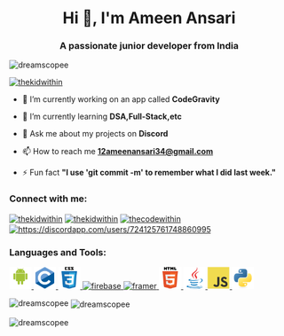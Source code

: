 <h1 align="center">Hi 👋, I'm Ameen Ansari</h1>
<h3 align="center">A passionate junior developer from India</h3>

<p align="left"> <img src="https://komarev.com/ghpvc/?username=dreamscopee&label=Profile%20views&color=0e75b6&style=flat" alt="dreamscopee" /> </p>

<p align="left"> <a href="https://twitter.com/thekidwithin" target="blank"><img src="https://img.shields.io/twitter/follow/thekidwithin?logo=twitter&style=for-the-badge" alt="thekidwithin" /></a> </p>

- 🔭 I’m currently working on an app called **CodeGravity**

- 🌱 I’m currently learning **DSA,Full-Stack,etc**

- 💬 Ask me about my projects on **Discord**

- 📫 How to reach me **12ameenansari34@gmail.com**

- ⚡ Fun fact **"I use 'git commit -m' to remember what I did last week."**

<h3 align="left">Connect with me:</h3>
<p align="left">
<a href="https://codepen.io/thekidwithin" target="blank"><img align="center" src="https://raw.githubusercontent.com/rahuldkjain/github-profile-readme-generator/master/src/images/icons/Social/codepen.svg" alt="thekidwithin" height="30" width="40" /></a>
<a href="https://twitter.com/thekidwithin" target="blank"><img align="center" src="https://raw.githubusercontent.com/rahuldkjain/github-profile-readme-generator/master/src/images/icons/Social/twitter.svg" alt="thekidwithin" height="30" width="40" /></a>
<a href="https://www.leetcode.com/thecodewithin" target="blank"><img align="center" src="https://raw.githubusercontent.com/rahuldkjain/github-profile-readme-generator/master/src/images/icons/Social/leet-code.svg" alt="thecodewithin" height="30" width="40" /></a>
<a href="https://discord.gg/https://discordapp.com/users/724125761748860995" target="blank"><img align="center" src="https://raw.githubusercontent.com/rahuldkjain/github-profile-readme-generator/master/src/images/icons/Social/discord.svg" alt="https://discordapp.com/users/724125761748860995" height="30" width="40" /></a>
</p>

<h3 align="left">Languages and Tools:</h3>
<p align="left"> <a href="https://developer.android.com" target="_blank" rel="noreferrer"> <img src="https://raw.githubusercontent.com/devicons/devicon/master/icons/android/android-original-wordmark.svg" alt="android" width="40" height="40"/> </a> <a href="https://www.cprogramming.com/" target="_blank" rel="noreferrer"> <img src="https://raw.githubusercontent.com/devicons/devicon/master/icons/c/c-original.svg" alt="c" width="40" height="40"/> </a> <a href="https://www.w3schools.com/css/" target="_blank" rel="noreferrer"> <img src="https://raw.githubusercontent.com/devicons/devicon/master/icons/css3/css3-original-wordmark.svg" alt="css3" width="40" height="40"/> </a> <a href="https://firebase.google.com/" target="_blank" rel="noreferrer"> <img src="https://www.vectorlogo.zone/logos/firebase/firebase-icon.svg" alt="firebase" width="40" height="40"/> </a> <a href="https://www.framer.com/" target="_blank" rel="noreferrer"> <img src="https://www.vectorlogo.zone/logos/framer/framer-icon.svg" alt="framer" width="40" height="40"/> </a> <a href="https://www.w3.org/html/" target="_blank" rel="noreferrer"> <img src="https://raw.githubusercontent.com/devicons/devicon/master/icons/html5/html5-original-wordmark.svg" alt="html5" width="40" height="40"/> </a> <a href="https://www.java.com" target="_blank" rel="noreferrer"> <img src="https://raw.githubusercontent.com/devicons/devicon/master/icons/java/java-original.svg" alt="java" width="40" height="40"/> </a> <a href="https://developer.mozilla.org/en-US/docs/Web/JavaScript" target="_blank" rel="noreferrer"> <img src="https://raw.githubusercontent.com/devicons/devicon/master/icons/javascript/javascript-original.svg" alt="javascript" width="40" height="40"/> </a> <a href="https://www.python.org" target="_blank" rel="noreferrer"> <img src="https://raw.githubusercontent.com/devicons/devicon/master/icons/python/python-original.svg" alt="python" width="40" height="40"/> </a> </p>

<p><img align="left" src="https://github-readme-stats.vercel.app/api/top-langs?username=dreamscopee&show_icons=true&locale=en&layout=compact" alt="dreamscopee" /></p>

<p>&nbsp;<img align="center" src="https://github-readme-stats.vercel.app/api?username=dreamscopee&show_icons=true&locale=en" alt="dreamscopee" /></p>

<p><img align="center" src="https://github-readme-streak-stats.herokuapp.com/?user=dreamscopee&" alt="dreamscopee" /></p>
